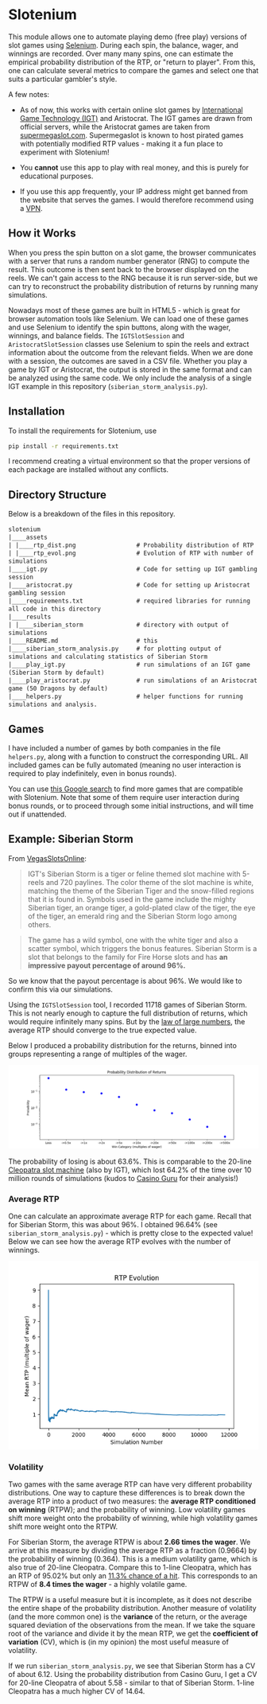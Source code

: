 # Slotenium

This module allows one to automate playing demo (free play) versions of slot games using [Selenium](https://www.seleniumhq.org/). During each spin, the balance, wager, and winnings are recorded. Over many many spins, one can estimate the empirical probability distribution of the RTP, or "return to player". From this, one can calculate several metrics to compare the games and select one that suits a particular gambler's style.

A few notes:

* As of now, this works with certain online slot games by [International Game Technology (IGT)](https://www.igt.com/) and Aristocrat. The IGT games are drawn from official servers, while the Aristocrat games are taken from [supermegaslot.com](https://www.supermegaslot.com). Supermegaslot is known to host pirated games with potentially modified RTP values - making it a fun place to experiment with Slotenium!

* You **cannot** use this app to play with real money, and this is purely for educational purposes.

* If you use this app frequently, your IP address might get banned from the website that serves the games. I would therefore recommend using a [VPN](https://en.wikipedia.org/wiki/Virtual_private_network).

## How it Works

When you press the spin button on a slot game, the browser communicates with a server that runs a random number generator (RNG) to compute the result. This outcome is then sent back to the browser displayed on the reels. We can't gain access to the RNG because it is run server-side, but we can try to reconstruct the probability distribution of returns by running many simulations.

Nowadays most of these games are built in HTML5 - which is great for browser automation tools like Selenium. We can load one of these games and use Selenium to identify the spin buttons, along with the wager, winnings, and balance fields. The `IGTSlotSession` and `AristocratSlotSession` classes use Selenium to spin the reels and extract information about the outcome from the relevant fields. When we are done with a session, the outcomes are saved in a CSV file. Whether you play a game by IGT or Aristocrat, the output is stored in the same format and can be analyzed using the same code. We only include the analysis of a single IGT example in this repository (`siberian_storm_analysis.py`).


## Installation

To install the requirements for Slotenium, use

```bash
pip install -r requirements.txt
```

I recommend creating a virtual environment so that the proper versions of each package are installed without any conflicts.


## Directory Structure

Below is a breakdown of the files in this repository.
<pre class="language-bash"><code class="language-bash">slotenium
|____assets          
| |____rtp_dist.png                 # Probability distribution of RTP
| |____rtp_evol.png                 # Evolution of RTP with number of simulations
|____igt.py                         # Code for setting up IGT gambling session
|____aristocrat.py                  # Code for setting up Aristocrat gambling session
|____requirements.txt               # required libraries for running all code in this directory
|____results
| |____siberian_storm               # directory with output of simulations
|____README.md                      # this
|____siberian_storm_analysis.py     # for plotting output of simulations and calculating statistics of Siberian Storm
|____play_igt.py                    # run simulations of an IGT game (Siberian Storm by default)
|____play_aristocrat.py             # run simulations of an Aristocrat game (50 Dragons by default)
|____helpers.py                     # helper functions for running simulations and analysis.
</code></pre>

## Games

I have included a number of games by both companies in the file `helpers.py`, along with a function to construct the corresponding URL. All included games can be fully automated (meaning no user interaction is required to play indefinitely, even in bonus rounds).

You can use [this Google search](https://www.google.com/search?q="m.ac.rgsgames.com") to find more games that are compatible with Slotenium. Note that some of them require user interaction during bonus rounds, or to proceed through some initial instructions, and will time out if unattended.

## Example: Siberian Storm

From [VegasSlotsOnline](https://www.vegasslotsonline.com/igt/siberian-storm/):

> IGT's Siberian Storm is a tiger or feline themed slot machine with 5-reels and 720 paylines. The color theme of the slot machine is white, matching the theme of the Siberian Tiger and the snow-filled regions that it is found in. Symbols used in the game include the mighty Siberian tiger, an orange tiger, a gold-plated claw of the tiger, the eye of the tiger, an emerald ring and the Siberian Storm logo among others.

> The game has a wild symbol, one with the white tiger and also a scatter symbol, which triggers the bonus features. Siberian Storm is a slot that belongs to the family for Fire Horse slots and has **an impressive payout percentage of around 96%.**

So we know that the payout percentage is about 96%. We would like to confirm this via our simulations.

Using the `IGTSlotSession` tool, I recorded 11718 games of Siberian Storm. This is not nearly enough to capture the full distribution of returns, which would require infinitely many spins. But by the [law of large numbers](https://en.wikipedia.org/wiki/Law_of_large_numbers), the average RTP should converge to the true expected value.

Below I produced a probability distribution for the returns, binned into groups representing a range of multiples of the wager.

![PDF of RTP](./assets/rtp_dist.png)

The probability of losing is about 63.6%. This is comparable to the 20-line [Cleopatra slot machine](https://www.vegasslotsonline.com/igt/cleopatra/) (also by IGT), which lost 64.2% of the time over 10 million rounds of simulations (kudos to [Casino Guru](https://casino.guru/cleopatra-slot-math) for their analysis!)

### Average RTP

One can calculate an approximate average RTP for each game. Recall that for Siberian Storm, this was about 96%. I obtained 96.64% (see `siberian_storm_analysis.py`) - which is pretty close to the expected value! Below we can see how the average RTP evolves with the number of winnings.

![Evolution of RTP](./assets/rtp_evol.png)

### Volatility

Two games with the same average RTP can have very different probability distributions. One way to capture these differences is to break down the average RTP into a product of two measures: the **average RTP conditioned on winning** (RTPW); and the probability of winning. Low volatility games shift more weight onto the probability of winning, while high volatility games shift more weight onto the RTPW.

For Siberian Storm, the average RTPW is about **2.66 times the wager**. We arrive at this measure by dividing the average RTP as a fraction (0.9664) by the probability of winning (0.364). This is a medium volatility game, which is also true of 20-line Cleopatra. Compare this to 1-line Cleopatra, which has an RTP of 95.02% but only an [11.3% chance of a hit](https://casino.guru/cleopatra-slot-math). This corresponds to an RTPW of **8.4 times the wager** - a highly volatile game.

The RTPW is a useful measure but it is incomplete, as it does not describe the entire shape of the probability distribution. Another measure of volatility (and the more common one) is the **variance** of the return, or the average squared deviation of the observations from the mean. If we take the square root of the variance and divide it by the mean RTP, we get the **coefficient of variation** (CV), which is (in my opinion) the most useful measure of volatility.

If we run `siberian_storm_analysis.py`, we see that Siberian Storm has a CV of about 6.12. Using the probability distribution from Casino Guru, I get a CV for 20-line Cleopatra of about 5.58 - similar to that of Siberian Storm. 1-line Cleopatra has a much higher CV of 14.64.